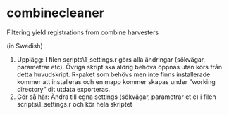# combinecleaner
Filtering yield registrations from combine harvesters

(in Swedish)
1. Upplägg: I filen scripts\1_settings.r görs alla ändringar (sökvägar, parametrar etc). Övriga skript ska aldrig behöva öppnas utan körs från detta huvudskript. R-paket som behövs men inte finns installerade kommer att installeras och en mapp kommer skapas under ”working directory” dit utdata exporteras.
2. Gör så här: Ändra till egna settings (sökvägar, parametrar et c) i filen scripts\1_settings.r och kör hela skriptet
